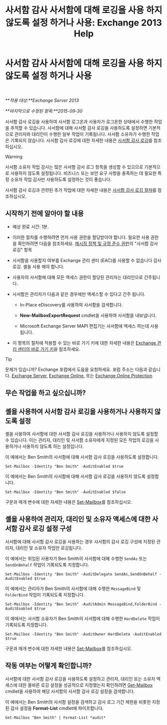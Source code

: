 ﻿---
title: '사서함 감사 사서함에 대해 로깅을 사용 하지 않도록 설정 하거나 사용: Exchange 2013 Help'
TOCTitle: 사서함 감사 사서함에 대해 로깅을 사용 하지 않도록 설정 하거나 사용
ms:assetid: c4bbfd52-6196-49c7-8c31-777fbbee11f2
ms:mtpsurl: https://technet.microsoft.com/ko-kr/library/Ff461937(v=EXCHG.150)
ms:contentKeyID: 50484108
ms.date: 05/22/2018
mtps_version: v=EXCHG.150
ms.translationtype: MT
---

# 사서함 감사 사서함에 대해 로깅을 사용 하지 않도록 설정 하거나 사용

 

_**적용 대상:**Exchange Server 2013_

_**마지막으로 수정된 항목:**2015-09-30_

사서함 감사 로깅을 사용하여 사서함 로그온과 사용자가 로그온한 상태에서 수행한 작업을 추적할 수 있습니다. 사서함에 대해 사서함 감사 로깅을 사용하도록 설정하면 기본적으로 관리자와 대리인이 수행한 일부 작업이 기록됩니다. 사서함 소유자가 수행한 작업은 기록되지 않습니다. 사서함 감사 로깅에 대한 자세한 내용은 [사서함 감사 로깅](mailbox-audit-logging-exchange-2013-help.md)를 참조하십시오.


> [!WARNING]
> 사서함 소유자 작업 감사는 많은 사서함 감사 로그 항목을 생성할 수 있으므로 기본적으로 사용하지 않도록 설정됩니다. 비즈니스 또는 보안 요구 사항을 충족하는 데 필요한 특정 소유자 작업 감사만 사용하도록 설정하는 것이 좋습니다.



사서함 감사 로깅과 관련된 추가 작업에 대한 자세한 내용은 [사서함 감사 로깅 절차](mailbox-audit-logging-procedures-exchange-2013-help.md)를 참조하십시오.

## 시작하기 전에 알아야 할 내용

  - 예상 완료 시간: 1분.

  - 이러한 절차를 수행하려면 먼저 사용 권한을 할당받아야 합니다. 필요한 사용 권한을 확인하려면 다음을 참조하세요. [메시징 정책 및 규정 준수 권한](messaging-policy-and-compliance-permissions-exchange-2013-help.md)의 "사서함 감사 로깅" 항목

  - 사서함을 사용할지 여부를 Exchange 관리 센터 (EAC)를 사용할 수 없습니다 감사 로깅. 셸을 사용 해야 합니다.

  - 사용자의 사서함에 대해 모든 액세스 권한이 할당된 관리자는 대리인으로 간주됩니다.

  - 사서함은 관리자가 다음과 같은 경우에만 액세스할 수 있다고 간주 됩니다.
    
      - In-Place eDiscovery를 사용하여 사서함을 검색합니다.
    
      - **New-MailboxExportRequest** cmdlet을 사용하여 사서함을 내보냅니다.
    
      - Microsoft Exchange Server MAPI 편집기는 사서함에 액세스 하는데 사용 됩니다.

  - 이 항목의 절차에 적용할 수 있는 바로 가기 키에 대한 자세한 내용은 [Exchange 관리 센터의 바로 가기 키](keyboard-shortcuts-in-the-exchange-admin-center-exchange-online-protection-help.md)을 참조하세요.


> [!TIP]
> 문제가 있습니까? Exchange 포럼에서 도움을 요청하세요. 포럼 주소는 다음과 같습니다. <A href="https://go.microsoft.com/fwlink/p/?linkid=60612">Exchange Server</A>, <A href="https://go.microsoft.com/fwlink/p/?linkid=267542">Exchange Online</A>, 또는 <A href="https://go.microsoft.com/fwlink/p/?linkid=285351">Exchange Online Protection</A>



## 무슨 작업을 하고 싶으십니까?

## 셸을 사용하여 사서함 감사 로깅을 사용하거나 사용하지 않도록 설정

셸을 사용하여 사서함에 대한 사서함 감사 로깅을 사용하거나 사용하지 않도록 설정할 수 있습니다. 이는 관리자, 대리인 및 사서함 소유자에게 지정된 모든 작업의 로깅을 사용하거나 사용하지 않도록 하는 설정입니다.

이 예에서는 Ben Smith의 사서함에 대해 사서함 감사 로깅을 사용하도록 설정합니다.

    Set-Mailbox -Identity "Ben Smith" -AuditEnabled $true

이 예에서는 Ben Smith의 사서함에 대해 사서함 감사 로깅을 사용하지 않도록 설정합니다.

    Set-Mailbox -Identity "Ben Smith" -AuditEnabled $false

구문과 매개 변수에 대한 자세한 내용은 [Set-Mailbox](https://technet.microsoft.com/ko-kr/library/bb123981\(v=exchg.150\))를 참조하십시오.

## 셸을 사용하여 관리자, 대리인 및 소유자 액세스에 대한 사서함 감사 로깅 설정 구성

사서함에 대해 사서함 감사 로깅을 사용하는 경우 사서함의 감사 로깅 구성에 지정된 관리자, 대리인 및 소유자 작업만 로깅됩니다.

이 예에서는 위임된 사용자가 Ben Smith의 사서함에 대해 수행한 `SendAs` 또는 `SendOnBehalf` 작업이 기록되도록 지정합니다.

    Set-Mailbox -Identity "Ben Smith" -AuditDelegate SendAs,SendOnBehalf -AuditEnabled $true

이 예에서는 관리자가 Ben Smith의 사서함에 대해 수행한 `MessageBind` 및 `FolderBind` 작업이 기록되도록 지정합니다.

    Set-Mailbox -Identity "Ben Smith" -AuditAdmin MessageBind,FolderBind -AuditEnabled $true

이 예에서는 사서함 소유자가 Ben Smith의 사서함에 대해 수행한 `HardDelete` 작업이 기록되도록 지정합니다.

    Set-Mailbox -Identity "Ben Smith" -AuditOwner HardDelete -AuditEnabled $true

구문과 매개 변수에 대한 자세한 내용은 [Set-Mailbox](https://technet.microsoft.com/ko-kr/library/bb123981\(v=exchg.150\))를 참조하십시오.

## 작동 여부는 어떻게 확인합니까?

사서함에 대한 사서함 감사 로깅을 사용하도록 설정하고 관리자, 대리인 또는 소유자 액세스에 대한 올바른 로깅 설정을 성공적으로 지정했는지 확인하려면 [Get-Mailbox](https://technet.microsoft.com/ko-kr/library/bb123685\(v=exchg.150\)) cmdlet을 사용하여 해당 사서함의 사서함 감사 로깅 설정을 검색합니다.

이 예에서는 Ben Smith의 사서함 설정을 검색하고 감사 로그 기간 제한을 비롯한 지정된 감사 설정을 **Format-List** cmdlet에 파이프합니다.

    Get-Mailbox "Ben Smith" | Format-List *audit*

